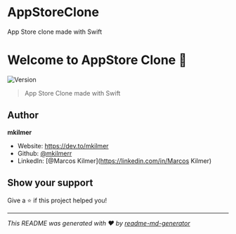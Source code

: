 # AppStoreClone
App Store clone made with Swift

# Welcome to AppStore Clone 👋
![Version](https://img.shields.io/badge/version-1.0-blue.svg?cacheSeconds=2592000)

> App Store Clone made with Swift

## Author
**mkilmer**

* Website: https://dev.to/mkilmer
* Github: [@mkilmerr](https://github.com/mkilmerr)
* LinkedIn: [@Marcos Kilmer](https://linkedin.com/in/Marcos Kilmer)

## Show your support

Give a ⭐️ if this project helped you!


***
_This README was generated with ❤️ by [readme-md-generator](https://github.com/kefranabg/readme-md-generator)_
